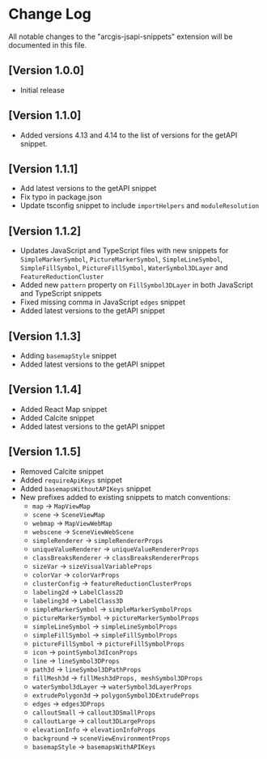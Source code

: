 # Change Log

All notable changes to the "arcgis-jsapi-snippets" extension will be documented in this file.

## [Version 1.0.0]

- Initial release

## [Version 1.1.0]

- Added versions 4.13 and 4.14 to the list of versions for the getAPI snippet.

## [Version 1.1.1]

- Add latest versions to the getAPI snippet
- Fix typo in package.json
- Update tsconfig snippet to include ```importHelpers``` and ```moduleResolution```

## [Version 1.1.2]

- Updates JavaScript and TypeScript files with new snippets for `SimpleMarkerSymbol`, `PictureMarkerSymbol`, `SimpleLineSymbol`, `SimpleFillSymbol`, `PictureFillSymbol`, `WaterSymbol3DLayer` and `FeatureReductionCluster`
- Added new `pattern` property on `FillSymbol3DLayer` in both JavaScript and TypeScript snippets
- Fixed missing comma in JavaScript `edges` snippet
- Added latest versions to the getAPI snippet

## [Version 1.1.3]

- Adding `basemapStyle` snippet
- Added latest versions to the getAPI snippet

## [Version 1.1.4]

- Added React Map snippet
- Added Calcite snippet 
- Added latest versions to the getAPI snippet

## [Version 1.1.5]

- Removed Calcite snippet
- Added `requireApiKeys` snippet
- Added `basemapsWithoutAPIKeys` snippet
- New prefixes added to existing snippets to match conventions:
  - `map` -> `MapViewMap`
  - `scene` -> `SceneViewMap`
  - `webmap` -> `MapViewWebMap`
  - `webscene` -> `SceneViewWebScene`
  - `simpleRenderer` -> `simpleRendererProps`
  - `uniqueValueRenderer` -> `uniqueValueRendererProps`
  - `classBreaksRenderer` -> `classBreaksRendererProps`
  - `sizeVar` -> `sizeVisualVariableProps`
  - `colorVar` -> `colorVarProps`
  - `clusterConfig` -> `featureReductionClusterProps`
  - `labeling2d` -> `LabelClass2D`
  - `labeling3d` -> `LabelClass3D`
  - `simpleMarkerSymbol` -> `simpleMarkerSymbolProps`
  - `pictureMarkerSymbol` -> `pictureMarkerSymbolProps`
  - `simpleLineSymbol` -> `simpleLineSymbolProps`
  - `simpleFillSymbol` -> `simpleFillSymbolProps`
  - `pictureFillSymbol` -> `pictureFillSymbolProps`
  - `icon` -> `pointSymbol3dIconProps`
  - `line` -> `lineSymbol3DProps`
  - `path3d` -> `lineSymbol3DPathProps`
  - `fillMesh3d` -> `fillMesh3dProps, meshSymbol3DProps`
  - `waterSymbol3dLayer` -> `waterSymbol3dLayerProps`
  - `extrudePolygon3d` -> `polygonSymbol3DExtrudeProps`
  - `edges` -> `edges3DProps`
  - `calloutSmall` -> `callout3DSmallProps`
  - `calloutLarge` -> `callout3DLargeProps`
  - `elevationInfo` -> `elevationInfoProps`
  - `background` -> `sceneViewEnvironmentProps`
  - `basemapStyle` -> `basemapsWithAPIKeys`

